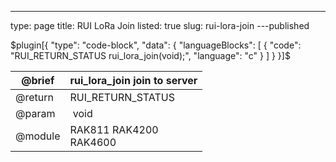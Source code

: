 ---
type: page
title: RUI LoRa Join
listed: true
slug: rui-lora-join
---published

$plugin[{
    "type": "code-block",
    "data": {
        "languageBlocks": [
            {
                "code": "RUI_RETURN_STATUS rui_lora_join(void);",
                "language": "c"
            }
        ]
    }
}]$

| @brief | rui_lora_join       join to server | 
| ---- | ---- | 
| @return | RUI_RETURN_STATUS | 
| @param | &nbsp;void | 
| @module | RAK811   RAK4200  <br>RAK4600 | 


